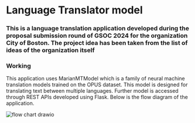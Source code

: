 # Language Translator model
### This is a language translation application developed during the proposal submission round of GSOC 2024 for the  organization City of Boston. The project idea has been taken from the list of ideas of the organization itself ###
### Working ###
This application uses MarianMTModel which is a family of neural machine translation models trained on the OPUS dataset. This model is designed for translating text between multiple languages. Further model is  accessed through REST APIs developed using 
Flask.
Below is the flow diagram of the application.


![flow chart drawio](https://github.com/AntimaDwivedi/311-app-GSOC-2024/assets/56269029/c65910ff-60a5-4c07-8010-d8f7f403cb9c)
